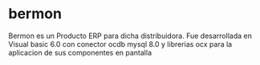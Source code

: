 # bermon
Bermon es un Producto ERP para dicha distribuidora.
Fue desarrollada en Visual basic 6.0 con conector ocdb  mysql 8.0
y librerias ocx para la aplicacion de sus componentes en pantalla
